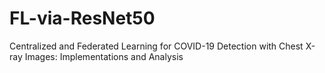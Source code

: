 # FL-via-ResNet50
Centralized and Federated Learning for COVID-19 Detection with Chest X-ray Images: Implementations and Analysis 
